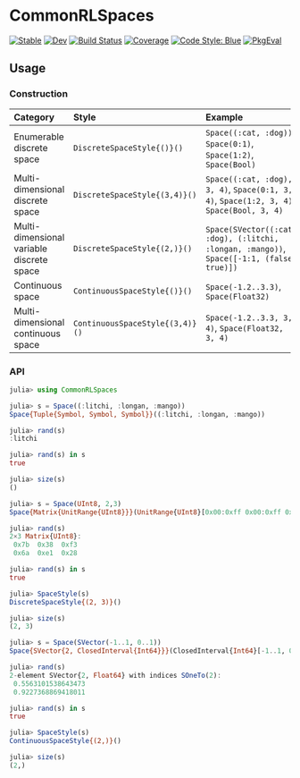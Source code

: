 # CommonRLSpaces

[![Stable](https://img.shields.io/badge/docs-stable-blue.svg)](https://JuliaReinforcementLearning.github.io/CommonRLSpaces.jl/stable/)
[![Dev](https://img.shields.io/badge/docs-dev-blue.svg)](https://JuliaReinforcementLearning.github.io/CommonRLSpaces.jl/dev/)
[![Build Status](https://github.com/JuliaReinforcementLearning/CommonRLSpaces.jl/actions/workflows/CI.yml/badge.svg?branch=main)](https://github.com/JuliaReinforcementLearning/CommonRLSpaces.jl/actions/workflows/CI.yml?query=branch%3Amain)
[![Coverage](https://codecov.io/gh/JuliaReinforcementLearning/CommonRLSpaces.jl/branch/main/graph/badge.svg)](https://codecov.io/gh/JuliaReinforcementLearning/CommonRLSpaces.jl)
[![Code Style: Blue](https://img.shields.io/badge/code%20style-blue-4495d1.svg)](https://github.com/invenia/BlueStyle)
[![PkgEval](https://JuliaCI.github.io/NanosoldierReports/pkgeval_badges/C/CommonRLSpaces.svg)](https://JuliaCI.github.io/NanosoldierReports/pkgeval_badges/report.html)

## Usage

### Construction

|Category|Style|Example|
|:---|:----|:-----|
|Enumerable discrete space| `DiscreteSpaceStyle{()}()` | `Space((:cat, :dog))`, `Space(0:1)`, `Space(1:2)`, `Space(Bool)`|
|Multi-dimensional discrete space| `DiscreteSpaceStyle{(3,4)}()` | `Space((:cat, :dog), 3, 4)`, `Space(0:1, 3, 4)`, `Space(1:2, 3, 4)`, `Space(Bool, 3, 4)`|
|Multi-dimensional variable discrete space| `DiscreteSpaceStyle{(2,)}()` | `Space(SVector((:cat, :dog), (:litchi, :longan, :mango))`, `Space([-1:1, (false, true)])`|
|Continuous space| `ContinuousSpaceStyle{()}()` | `Space(-1.2..3.3)`, `Space(Float32)`|
|Multi-dimensional continuous space| `ContinuousSpaceStyle{(3,4)}()` | `Space(-1.2..3.3, 3, 4)`, `Space(Float32, 3, 4)`|

### API

```julia
julia> using CommonRLSpaces

julia> s = Space((:litchi, :longan, :mango))
Space{Tuple{Symbol, Symbol, Symbol}}((:litchi, :longan, :mango))

julia> rand(s)
:litchi

julia> rand(s) in s
true

julia> size(s)
()
```

```julia
julia> s = Space(UInt8, 2,3)
Space{Matrix{UnitRange{UInt8}}}(UnitRange{UInt8}[0x00:0xff 0x00:0xff 0x00:0xff; 0x00:0xff 0x00:0xff 0x00:0xff])

julia> rand(s)
2×3 Matrix{UInt8}:
 0x7b  0x38  0xf3
 0x6a  0xe1  0x28

julia> rand(s) in s
true

julia> SpaceStyle(s)
DiscreteSpaceStyle{(2, 3)}()

julia> size(s)
(2, 3)
```

```julia
julia> s = Space(SVector(-1..1, 0..1))
Space{SVector{2, ClosedInterval{Int64}}}(ClosedInterval{Int64}[-1..1, 0..1])

julia> rand(s)
2-element SVector{2, Float64} with indices SOneTo(2):
 0.5563101538643473
 0.9227368869418011

julia> rand(s) in s
true

julia> SpaceStyle(s)
ContinuousSpaceStyle{(2,)}()

julia> size(s)
(2,)
```